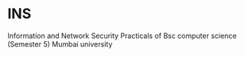 # INS
Information and Network Security Practicals of Bsc computer science (Semester 5) Mumbai university
